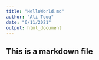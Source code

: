 ```yaml
---
title: "HelloWorld.md"
author: "Ali Tooq"
date: "6/11/2021"
output: html_document
---
```

## This is a markdown file